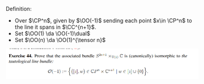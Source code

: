 Definition: 

- Over $\CP^n$, given by $\OO(-1)$ sending each point $x\in \CP^n$ to the line it spans in $\CC^{n+1}$.
- Set $\OO(1) \da \OO(-1)\dual$
-  Set $\OO(n) \da \OO(1)^{\tensor n}$

![](../attachments/Pasted%20image%2020210613124247.png)